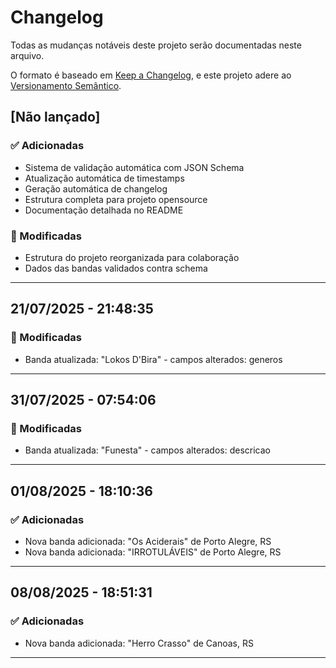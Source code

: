 # Changelog

Todas as mudanças notáveis deste projeto serão documentadas neste arquivo.

O formato é baseado em [Keep a Changelog](https://keepachangelog.com/pt-BR/1.0.0/),
e este projeto adere ao [Versionamento Semântico](https://semver.org/lang/pt-BR/).

## [Não lançado]

### ✅ Adicionadas

- Sistema de validação automática com JSON Schema
- Atualização automática de timestamps
- Geração automática de changelog
- Estrutura completa para projeto opensource
- Documentação detalhada no README

### 🔄 Modificadas

- Estrutura do projeto reorganizada para colaboração
- Dados das bandas validados contra schema

---
## 21/07/2025 - 21:48:35

### 🔄 Modificadas
- Banda atualizada: "Lokos D'Bira" - campos alterados: generos

---

## 31/07/2025 - 07:54:06

### 🔄 Modificadas
- Banda atualizada: "Funesta" - campos alterados: descricao

---

## 01/08/2025 - 18:10:36

### ✅ Adicionadas
- Nova banda adicionada: "Os Aciderais" de Porto Alegre, RS
- Nova banda adicionada: "IRROTULÁVEIS" de Porto Alegre, RS

---

## 08/08/2025 - 18:51:31

### ✅ Adicionadas
- Nova banda adicionada: "Herro Crasso" de Canoas, RS

---

